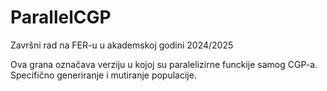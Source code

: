 # ParallelCGP
Završni rad na FER-u u akademskoj godini 2024/2025

Ova grana označava verziju u kojoj su paralelizirne funckije samog CGP-a. Specifično generiranje i mutiranje populacije.
